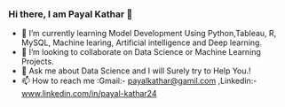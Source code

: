### Hi there, I am Payal Kathar 👋

- 🌱 I’m currently learning Model Development Using Python,Tableau, R, MySQL, Machine learing, Artificial intelligence and Deep learning.
- 👯 I’m looking to collaborate on Data Science or Machine Learning Projects.
- 💬 Ask me about Data Science and I will Surely try to Help You.!
- 📫 How to reach me :Gmail:- payalkathar@gamil.com ,Linkedin:- www.linkedin.com/in/payal-kathar24


